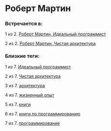 # Роберт Мартин

### Встречается в:

1 из 2. [Роберт Мартин, Идеальный программист](../Книги/Программирование/Роберт%20Мартин%20-%20Идеальный%20программист.md)

2 из 2. [Роберт Мартин, Чистая архитектура](../Книги/Программирование/Роберт%20Мартин%20-%20Чистая%20архитектура.md)


### Близкие теги:

1 из 7. [Идеальный программист](../__tags/idealnyy_programmist.md)

2 из 7. [Чистая архитектура](../__tags/chistaya_arhitektura.md)

3 из 7. [архитектура](../__tags/arhitektura.md)

4 из 7. [жизненный опыт](../__tags/zhiznennyy_opyt.md)

5 из 7. [книги](../__tags/knigi.md)

6 из 7. [книги по программированию](../__tags/knigi_po_programmirovaniy.md)

7 из 7. [программирование](../__tags/programmirovanie.md)


